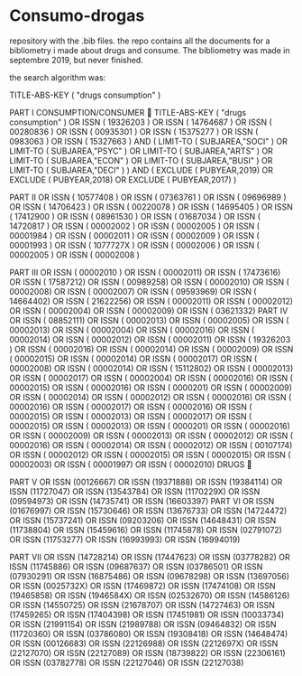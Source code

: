 # Consumo-drogas
repository with the .bib files. the repo contains all the documents for a bibliometry i made about drugs and consume. 
The bibliometry was made in septembre 2019, but never finished. 

the search algorithm was:


TITLE-ABS-KEY ( "drugs consumption" )   

PART I CONSUMPTION/CONSUMER  TITLE-ABS-KEY ( "drugs consumption" ) OR ISSN ( 19326203 ) OR ISSN ( 14764687 ) OR ISSN ( 00280836 ) OR ISSN ( 00935301 ) OR ISSN ( 15375277 ) OR ISSN ( 0983063 ) OR ISSN ( 15327663 ) AND ( LIMIT-TO ( SUBJAREA,"SOCI" ) OR LIMIT-TO ( SUBJAREA,"PSYC" ) OR LIMIT-TO ( SUBJAREA,"ARTS" ) OR LIMIT-TO ( SUBJAREA,"ECON" ) OR LIMIT-TO ( SUBJAREA,"BUSI" ) OR LIMIT-TO ( SUBJAREA,"DECI" ) ) AND ( EXCLUDE ( PUBYEAR,2019) OR EXCLUDE ( PUBYEAR,2018) OR EXCLUDE ( PUBYEAR,2017) )  

PART II OR  ISSN ( 10577408 )  OR  ISSN ( 07363761 ) OR  ISSN ( 09696989 )  OR  ISSN ( 14706423 ) OR  ISSN ( 00220078 )  OR  ISSN ( 14695405 ) OR  ISSN ( 17412900 )  OR  ISSN ( 08961530 ) OR  ISSN ( 01687034 )  OR  ISSN ( 14720817 ) OR  ISSN ( 00002002 )  OR  ISSN ( 00002005 ) OR  ISSN ( 00001984 )  OR  ISSN ( 00002011 ) OR  ISSN ( 00002009 )  OR  ISSN ( 00001993 ) OR  ISSN ( 1077727X )  OR  ISSN ( 00002006 ) OR  ISSN ( 00002005 )  OR  ISSN ( 00002008 )  

PART III OR  ISSN ( 00002010 )  OR  ISSN ( 00002011) OR  ISSN ( 17473616)  OR  ISSN ( 17587212) OR  ISSN ( 00989258)  OR  ISSN ( 00002010) OR  ISSN ( 00002008)  OR  ISSN ( 00002007) OR  ISSN ( 09593969)  OR  ISSN ( 14664402) OR  ISSN ( 21622256)  OR  ISSN ( 00002011) OR  ISSN ( 00002012)  OR  ISSN ( 00002004) OR  ISSN ( 00002009)  OR  ISSN ( 03621332) PART IV  OR  ISSN ( 08852111)  OR  ISSN ( 00002013) OR  ISSN ( 00002005)  OR  ISSN ( 00002013) OR  ISSN ( 00002004)  OR  ISSN ( 00002016) OR  ISSN ( 00002014)  OR  ISSN ( 00002012) OR  ISSN ( 00002011)  OR  ISSN ( 19326203 ) OR  ISSN ( 00002016)  OR  ISSN ( 00002014) OR  ISSN ( 00002009)  OR  ISSN ( 00002015) OR  ISSN ( 00002014)  OR  ISSN ( 00002017) OR  ISSN ( 00002008)  OR  ISSN ( 00002014) OR  ISSN ( 15112802)  OR  ISSN ( 00002013) OR  ISSN ( 00002017)  OR  ISSN ( 00002004) OR  ISSN ( 00002016)  OR  ISSN ( 00002015) OR  ISSN ( 00002016)  OR  ISSN ( 0000201) OR  ISSN ( 00002009)  OR  ISSN ( 00002014) OR  ISSN ( 00002012)  OR  ISSN ( 00002016) OR  ISSN ( 00002016) OR  ISSN ( 00002017) OR  ISSN ( 00002016)  OR  ISSN ( 00002015) OR  ISSN ( 00002013) OR  ISSN ( 00002017) OR  ISSN ( 00002015)  OR  ISSN ( 00002013) OR  ISSN ( 0000201) OR  ISSN ( 00002016) OR  ISSN ( 00002009)  OR  ISSN ( 00002013) OR  ISSN ( 00002012) OR  ISSN ( 00002016) OR  ISSN ( 00002014) OR  ISSN ( 00002012) OR  ISSN ( 00107174) OR  ISSN ( 00002012) OR  ISSN ( 00002015) OR  ISSN ( 00002015) OR  ISSN ( 00002003) OR  ISSN ( 00001997) OR  ISSN ( 00002010)  DRUGS   

PART V OR  ISSN (00126667) OR  ISSN (19371888) OR  ISSN (19384114) OR  ISSN (11727047) OR  ISSN (13543784) OR  ISSN (1170229X) OR  ISSN (09594973) OR  ISSN (14735741) OR  ISSN (16603397)  PART VI OR  ISSN (01676997) OR  ISSN (15730646) OR  ISSN (13676733) OR  ISSN (14724472) OR  ISSN (15737241) OR  ISSN (09203206) OR  ISSN (14648431) OR  ISSN (11738804) OR  ISSN (15459616) OR  ISSN (11745878) OR  ISSN (02791072) OR  ISSN (11753277) OR  ISSN (16993993) OR  ISSN (16994019)  

PART VII OR  ISSN (14728214) OR  ISSN (17447623) OR  ISSN (03778282) OR  ISSN (11745886) OR  ISSN (09687637) OR  ISSN (03786501) OR  ISSN (07930291) OR  ISSN (16875486) OR  ISSN (09678298) OR  ISSN (13697056) OR  ISSN (0025732X) OR  ISSN (17469872) OR  ISSN (17474108) OR  ISSN (19465858) OR  ISSN (1946584X) OR  ISSN (02532670) OR  ISSN (14586126) OR  ISSN (14550725) OR  ISSN (21678707) OR  ISSN (14727463) OR  ISSN (17459265) OR  ISSN (17404398) OR  ISSN (17451981) OR  ISSN (10033734) OR  ISSN (21991154) OR  ISSN (21989788) OR  ISSN (09464832) OR  ISSN (11720360) OR  ISSN (03786080) OR  ISSN (19308418) OR  ISSN (14648474) OR  ISSN (00126683) OR  ISSN (22126988) OR  ISSN (2212697X) OR  ISSN (22127070) OR  ISSN (22127089) OR  ISSN (18739822) OR  ISSN (22306161) OR  ISSN (03782778) OR  ISSN (22127046) OR  ISSN (22127038)  
